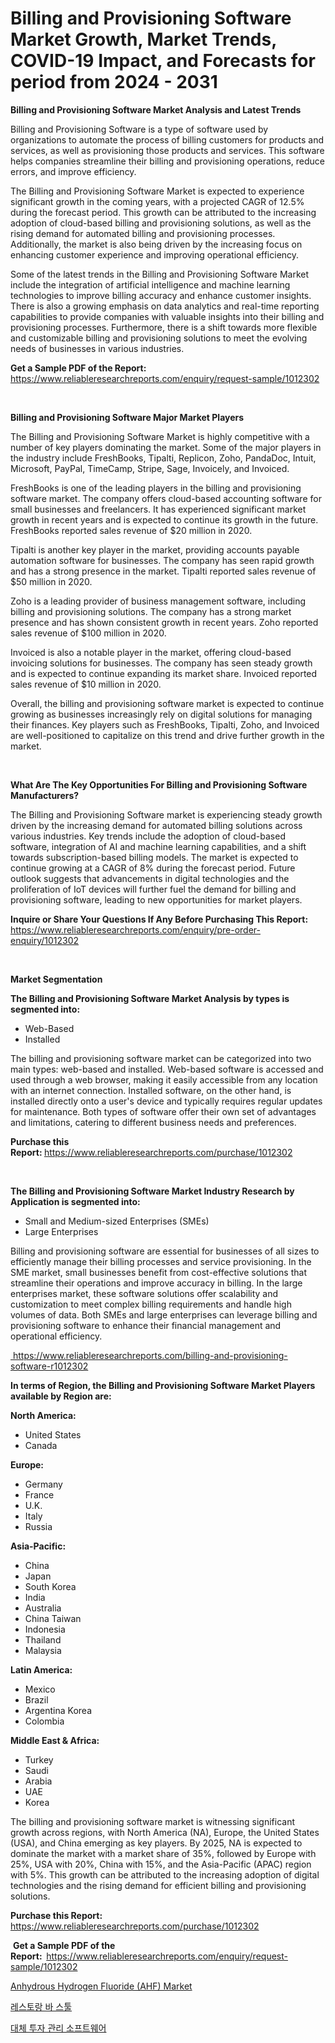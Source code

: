<p><h1>Billing and Provisioning Software Market Growth, Market Trends, COVID-19 Impact, and Forecasts for period from 2024 - 2031</h1></p><p><strong>Billing and Provisioning Software Market Analysis and Latest Trends</strong></p>
<p><p>Billing and Provisioning Software is a type of software used by organizations to automate the process of billing customers for products and services, as well as provisioning those products and services. This software helps companies streamline their billing and provisioning operations, reduce errors, and improve efficiency.</p><p>The Billing and Provisioning Software Market is expected to experience significant growth in the coming years, with a projected CAGR of 12.5% during the forecast period. This growth can be attributed to the increasing adoption of cloud-based billing and provisioning solutions, as well as the rising demand for automated billing and provisioning processes. Additionally, the market is also being driven by the increasing focus on enhancing customer experience and improving operational efficiency.</p><p>Some of the latest trends in the Billing and Provisioning Software Market include the integration of artificial intelligence and machine learning technologies to improve billing accuracy and enhance customer insights. There is also a growing emphasis on data analytics and real-time reporting capabilities to provide companies with valuable insights into their billing and provisioning processes. Furthermore, there is a shift towards more flexible and customizable billing and provisioning solutions to meet the evolving needs of businesses in various industries.</p></p>
<p><strong>Get a Sample PDF of the Report:&nbsp;</strong> <a href="https://www.reliableresearchreports.com/enquiry/request-sample/1012302">https://www.reliableresearchreports.com/enquiry/request-sample/1012302</a></p>
<p>&nbsp;</p>
<p><strong>Billing and Provisioning Software Major Market Players</strong></p>
<p><p>The Billing and Provisioning Software Market is highly competitive with a number of key players dominating the market. Some of the major players in the industry include FreshBooks, Tipalti, Replicon, Zoho, PandaDoc, Intuit, Microsoft, PayPal, TimeCamp, Stripe, Sage, Invoicely, and Invoiced.</p><p>FreshBooks is one of the leading players in the billing and provisioning software market. The company offers cloud-based accounting software for small businesses and freelancers. It has experienced significant market growth in recent years and is expected to continue its growth in the future. FreshBooks reported sales revenue of $20 million in 2020.</p><p>Tipalti is another key player in the market, providing accounts payable automation software for businesses. The company has seen rapid growth and has a strong presence in the market. Tipalti reported sales revenue of $50 million in 2020.</p><p>Zoho is a leading provider of business management software, including billing and provisioning solutions. The company has a strong market presence and has shown consistent growth in recent years. Zoho reported sales revenue of $100 million in 2020.</p><p>Invoiced is also a notable player in the market, offering cloud-based invoicing solutions for businesses. The company has seen steady growth and is expected to continue expanding its market share. Invoiced reported sales revenue of $10 million in 2020.</p><p>Overall, the billing and provisioning software market is expected to continue growing as businesses increasingly rely on digital solutions for managing their finances. Key players such as FreshBooks, Tipalti, Zoho, and Invoiced are well-positioned to capitalize on this trend and drive further growth in the market.</p></p>
<p>&nbsp;</p>
<p><strong>What Are The Key Opportunities For Billing and Provisioning Software Manufacturers?</strong></p>
<p><p>The Billing and Provisioning Software market is experiencing steady growth driven by the increasing demand for automated billing solutions across various industries. Key trends include the adoption of cloud-based software, integration of AI and machine learning capabilities, and a shift towards subscription-based billing models. The market is expected to continue growing at a CAGR of 8% during the forecast period. Future outlook suggests that advancements in digital technologies and the proliferation of IoT devices will further fuel the demand for billing and provisioning software, leading to new opportunities for market players.</p></p>
<p><strong>Inquire or Share Your Questions If Any Before Purchasing This Report:</strong> <a href="https://www.reliableresearchreports.com/enquiry/pre-order-enquiry/1012302">https://www.reliableresearchreports.com/enquiry/pre-order-enquiry/1012302</a></p>
<p>&nbsp;</p>
<p><strong>Market Segmentation</strong></p>
<p><strong>The Billing and Provisioning Software Market Analysis by types is segmented into:</strong></p>
<p><ul><li>Web-Based</li><li>Installed</li></ul></p>
<p><p>The billing and provisioning software market can be categorized into two main types: web-based and installed. Web-based software is accessed and used through a web browser, making it easily accessible from any location with an internet connection. Installed software, on the other hand, is installed directly onto a user's device and typically requires regular updates for maintenance. Both types of software offer their own set of advantages and limitations, catering to different business needs and preferences.</p></p>
<p><strong>Purchase this Report:&nbsp;</strong><a href="https://www.reliableresearchreports.com/purchase/1012302">https://www.reliableresearchreports.com/purchase/1012302</a></p>
<p>&nbsp;</p>
<p><strong>The Billing and Provisioning Software Market Industry Research by Application is segmented into:</strong></p>
<p><ul><li>Small and Medium-sized Enterprises (SMEs)</li><li>Large Enterprises</li></ul></p>
<p><p>Billing and provisioning software are essential for businesses of all sizes to efficiently manage their billing processes and service provisioning. In the SME market, small businesses benefit from cost-effective solutions that streamline their operations and improve accuracy in billing. In the large enterprises market, these software solutions offer scalability and customization to meet complex billing requirements and handle high volumes of data. Both SMEs and large enterprises can leverage billing and provisioning software to enhance their financial management and operational efficiency.</p></p>
<p><a href="https://www.reliableresearchreports.com/billing-and-provisioning-software-r1012302">&nbsp;https://www.reliableresearchreports.com/billing-and-provisioning-software-r1012302</a></p>
<p><strong>In terms of Region, the Billing and Provisioning Software Market Players available by Region are:</strong></p>
<p>
    <p> <strong> North America: </strong>
        <ul>
            <li>United States</li>
            <li>Canada</li>
        </ul>
        </p> 
    <p> <strong> Europe: </strong>
        <ul>
            <li>Germany</li>
            <li>France</li>
            <li>U.K.</li>
            <li>Italy</li>
            <li>Russia</li>
        </ul>
        </p> 
    <p> <strong> Asia-Pacific: </strong>
        <ul>
            <li>China</li>
            <li>Japan</li>
            <li>South Korea</li>
            <li>India</li>
            <li>Australia</li>
            <li>China Taiwan</li>
            <li>Indonesia</li>
            <li>Thailand</li>
            <li>Malaysia</li>
        </ul>
        </p> 
    <p> <strong> Latin America: </strong>
        <ul>
            <li>Mexico</li>
            <li>Brazil</li>
            <li>Argentina Korea</li>
            <li>Colombia</li>
        </ul>
        </p> 
    <p> <strong> Middle East & Africa: </strong>
        <ul>
            <li>Turkey</li>
            <li>Saudi</li>
            <li>Arabia</li>
            <li>UAE</li>
            <li>Korea</li>
        </ul>
    </p>
    </p>
<p><p>The billing and provisioning software market is witnessing significant growth across regions, with North America (NA), Europe, the United States (USA), and China emerging as key players. By 2025, NA is expected to dominate the market with a market share of 35%, followed by Europe with 25%, USA with 20%, China with 15%, and the Asia-Pacific (APAC) region with 5%. This growth can be attributed to the increasing adoption of digital technologies and the rising demand for efficient billing and provisioning solutions.</p></p>
<p><strong>Purchase this Report: </strong><a href="https://www.reliableresearchreports.com/purchase/1012302">https://www.reliableresearchreports.com/purchase/1012302</a></p>
<p>&nbsp;<strong>Get a Sample PDF of the Report:&nbsp;&nbsp;</strong><a href="https://www.reliableresearchreports.com/enquiry/request-sample/1012302">https://www.reliableresearchreports.com/enquiry/request-sample/1012302</a></p>
<p><strong></strong></p>
<p><p><a href="https://meowing-lemming-dd3.notion.site/Anhydrous-Hydrogen-Fluoride-AHF-Market-Furnishes-Information-on-Market-Share-Market-Trends-and-M-62bc4cef22a64b6bb1f330a0f8bbeff1">Anhydrous Hydrogen Fluoride (AHF) Market</a></p><p><a href="https://medium.com/@sherlock567567/%EC%8B%9D%EB%8B%B9-%EB%B0%94-%EC%8A%A4%ED%88%B4-%EC%8B%9C%EC%9E%A5%EC%9D%80-%EC%8B%9C%EC%9E%A5-%EC%A0%90%EC%9C%A0%EC%9C%A8-%EC%8B%9C%EC%9E%A5-%EB%8F%99%ED%96%A5-%EB%B0%8F-%EC%8B%9C%EC%9E%A5-%EC%84%B1%EC%9E%A5%EC%97%90-%EB%8C%80%ED%95%9C-%EC%A0%95%EB%B3%B4%EB%A5%BC-%EC%A0%9C%EA%B3%B5%ED%95%A9%EB%8B%88%EB%8B%A4-6a7630e22100">레스토랑 바 스툴</a></p><p><a href="https://medium.com/@cheddar67856/2024%EB%85%84%EB%B6%80%ED%84%B0-2031%EB%85%84%EA%B9%8C%EC%A7%80-%EC%98%88%EC%B8%A1%EB%90%98%EB%8A%94-%EB%8C%80%EC%B2%B4-%ED%88%AC%EC%9E%90-%EA%B4%80%EB%A6%AC-%EC%86%8C%ED%94%84%ED%8A%B8%EC%9B%A8%EC%96%B4-%EC%8B%9C%EC%9E%A5-%EB%B6%84%EC%84%9D-%EB%B0%8F-%EA%B7%9C%EB%AA%A8%EC%9E%85%EB%8B%88%EB%8B%A4-3b8f27378a7e">대체 투자 관리 소프트웨어</a></p></p>